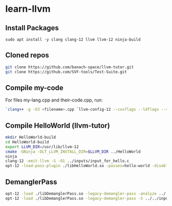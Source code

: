 # learn-llvm

## Install Packages
`sudo apt install -y clang clang-12 llvm llvm-12 ninja-build`

## Cloned repos
```bash
git clone https://github.com/banach-space/llvm-tutor.git
git clone https://github.com/SVF-tools/Test-Suite.git
```

## Compile my-code
For files my-lang.cpp and their-code.cpp, run: 

```bash
`clang++ -g -O3 <filename>.cpp `llvm-config-12 --cxxflags --ldflags --system-libs --libs core` -o <filename>`
```

## Compile HelloWorld (llvm-tutor)
```bash
mkdir HelloWorld-build
cd HelloWorld-build
export LLVM_DIR=/usr/lib/llvm-12
cmake -GNinja -DLT_LLVM_INSTALL_DIR=$LLVM_DIR ../HelloWorld
ninja
clang-12 -emit-llvm -S -O1 ../inputs/input_for_hello.c
opt-12 -load-pass-plugin ./libHelloWorld.so -passes=hello-world -disable-output input_for_hello.ll
```

## DemanglerPass
```bash
opt-12 -load ./libDemanglerPass.so -legacy-demangler-pass -analyze ../../inputs/abstract.cpp.bc
opt-12 -load ./libDemanglerPass.so -legacy-demangler-pass -S ../../inputs/abstract.cpp.bc -o output.ll
```
